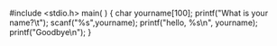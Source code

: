 
#include <stdio.h>
main( )
{
   char yourname[100];
   printf("What is your name?\t");
   scanf("%s",yourname);
   printf("hello, %s\n", yourname);
   printf("Goodbye\n"); 
}
